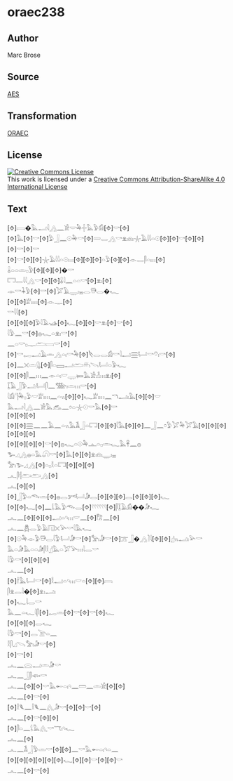 # oraec238

## Author

Marc Brose

## Source

[AES](https://github.com/simondschweitzer/aes)

## Transformation

[ORAEC](https://oraec.github.io/)

## License

<a rel="license" href="http://creativecommons.org/licenses/by-sa/4.0/"><img alt="Creative Commons License" style="border-width:0" src="https://i.creativecommons.org/l/by-sa/4.0/88x31.png" /></a><br />This work is licensed under a <a rel="license" href="http://creativecommons.org/licenses/by-sa/4.0/">Creative Commons Attribution-ShareAlike 4.0 International License</a>

## Text

[⯑]𓇯�𓅓𓂝𓇋𓂻𓈖𓀀𓎟𓅆𓏶𓅓𓅱𓀁[⯑]𓎡[⯑][⯑]𓅓[⯑]𓎡[⯑]𓅱𓃀𓈖𓇳𓅆𓎡[⯑]𓄲𓂋𓂻𓎡𓁷𓏤𓁶𓏤𓇼𓄿𓇋𓇋𓏏𓇳[⯑][⯑]𓎡[⯑][⯑][⯑]𓎡[⯑]𓎡<br>
[⯑]𓎡[⯑][⯑]𓇼𓄿𓇋𓇋𓏏𓇳𓏥[⯑][⯑][⯑]𓏏𓅱[⯑][⯑]𓁹𓂋𓋴𓏏𓏥[⯑]<br>
𓏇𓏏𓏏𓏛𓊪𓅱[⯑][⯑][⯑]�𓎡<br>
𓉐𓂋𓇋𓇋𓂻𓎡[⯑][⯑]𓏇𓇋𓈖𓏏𓏏𓎡[⯑]𓁷𓏤[⯑]<br>
𓁹𓎡𓇓𓅱[⯑]𓎡[⯑]𓅯𓄿𓇾𓏤𓈇𓂋𓇥𓂋�𓆑<br>
[⯑][⯑]𓁨𓏤𓏥[⯑]𓁹𓊃[⯑]<br>
𓎡𓇋𓇋[⯑]<br>
[⯑][⯑][⯑]𓅱𓇋𓄿𓊛[⯑]𓆑[⯑][⯑]𓎡𓁷𓏤[⯑]𓎡[⯑]<br>
𓇋𓅱𓈖𓎡[⯑]𓐍𓆑𓏏𓁷𓏤𓎡[⯑]<br>
𓈖𓏏𓎡𓊪𓊃𓂧𓇯𓎡[⯑][⯑]𓎡𓉻𓂝𓄿𓏛𓂻𓏏𓏤𓎡𓅆[⯑]𓌸𓂋𓂋𓀁𓎡𓇋𓂝𓈗𓂡𓎡𓄣𓏤𓎡[⯑]<br>
[⯑]𓈖𓏴𓏛𓊮[⯑]𓋴𓏏𓈙𓂝𓂧𓄦𓌪𓂡𓏏𓅱𓆑<br>
[⯑][⯑]𓋴𓈖𓏥𓈖𓁹𓏏𓏤𓎟𓇾𓍃𓅓𓀀𓁐𓏥𓁷𓏤[⯑]<br>
𓆼𓄿𓃀𓅱𓂢𓂡𓋴𓈖𓅢𓏤𓏛𓏥𓎡[⯑]<br>
𓇋𓀁𓊹𓅆𓊪𓅱𓎟𓁨𓏤𓏥𓈖𓏏𓏭[⯑][⯑]𓆑𓁨𓏤𓏥𓈖𓎔𓂝𓏤𓅓[⯑][⯑]𓎟<br>
𓅓𓂝𓇋𓂻𓈖𓀀𓅓𓃹𓈖𓏌𓏏𓇼𓇳𓎡𓅓[⯑]𓎡<br>
[⯑][⯑][⯑]<br>
[⯑][⯑]𓈗𓈖𓈖𓄿𓈖𓏏𓏭𓅓𓌥𓃀𓏏𓉐[⯑][⯑]𓇋𓅓[⯑][⯑]𓈖𓃀𓈖𓏌𓅱𓅯𓅆𓅯𓄿[⯑][⯑][⯑][⯑][⯑][⯑]<br>
[⯑][⯑][⯑][⯑]𓎡[⯑]𓐍𓆑𓏏𓇳𓅆𓊵𓏏𓊪𓏛𓆑𓅓𓋹𓈖𓐍<br>
𓅧𓈎𓂻𓐍𓏏𓅓𓋨𓎡[⯑]𓅓[⯑][⯑]𓁷𓏤𓁶𓏤𓇾𓏤𓈇<br>
𓅡𓏤𓅧𓈎𓂻[⯑]𓏏𓊪𓎛𓏏𓉐[⯑][⯑][⯑]<br>
𓂜𓋴𓐪𓂧𓂧𓂻[⯑]<br>
𓂜[⯑][⯑]<br>
[⯑]𓃀𓅱𓏏𓆞𓏛[⯑]𓐍𓂋𓀒𓂡𓀏𓂋[⯑][⯑][⯑]𓂋[⯑][⯑][⯑]𓆑<br>
[⯑][⯑]𓆑[⯑]𓈖𓌰𓅓𓅱𓆞𓂋[⯑]𓍢𓍢𓍢𓍢𓍢𓍢[⯑]𓋴𓆼𓄿𓀁��𓀏𓆑<br>
𓂜𓈖[⯑][⯑][⯑]𓂝𓏏𓄹𓏥𓎟𓈖[⯑]𓀗𓈖[⯑]<br>
𓂜𓈖𓆣𓂋𓅱𓄿𓉔𓏴𓅪𓎡𓇋𓅓𓆑<br>
[⯑]𓇳𓅆𓁹𓅱𓇥𓂋𓇋𓅱𓂡𓀏𓎡[⯑]𓅡𓏤𓀏𓎡[⯑]𓊄𓃀�𓂻𓍘𓇋[⯑][⯑]𓊨𓏭𓂝𓏤𓅪𓎡<br>
𓅓𓏏𓀏𓅓𓏏𓏏𓀏𓋴𓎛𓊨𓅓𓏏𓅯𓅪𓏥𓇋𓂋𓎡<br>
𓇋𓅱𓎡[⯑][⯑][⯑]<br>
𓂜𓈖[⯑]<br>
[⯑]𓌂𓅓𓂡𓎡[⯑]𓎛𓂝𓏏𓄹𓏥𓎟𓏏[⯑][⯑]𓇯<br>
𓋴𓁷𓂋𓇋�[⯑]𓁷𓏤𓂝𓏤<br>
[⯑]𓆑𓇋𓂋𓎡<br>
𓅓𓈖𓏏𓆑𓇋𓋴[⯑]𓉻𓏛[⯑]𓎡[⯑]𓎡[⯑]𓆑<br>
[⯑][⯑][⯑]𓂋𓆑<br>
𓇋𓅱𓎡[⯑]𓂋𓌩𓏏𓈖<br>
𓎛𓋴𓈎𓌪𓅡𓏤𓀏𓎡[⯑]<br>
[⯑]𓎡[⯑]<br>
𓂜𓈖𓈍𓂝𓏛𓀏𓎡<br>
𓂜𓈖𓃀𓋴𓆟𓎡<br>
𓂜𓈖[⯑][⯑]𓎡𓅓𓄡𓏏𓏤𓄹𓈖𓏠𓈖𓏛𓀀[⯑][⯑]<br>
𓂜𓈖[⯑]𓎡[⯑]<br>
[⯑]𓎛𓆰𓈖𓎛𓆰𓈖𓂽𓀏𓎡[⯑][⯑]𓎡[⯑]<br>
𓂜𓈖[⯑]𓎡[⯑][⯑]<br>
[⯑]𓋴𓏏𓈖𓌰𓅓𓂽𓎡𓄓𓏤𓄹𓆑<br>
𓂜𓈖[⯑]<br>
𓂜𓈖𓌥𓃀𓅱𓏛𓎡[⯑][⯑]𓈖𓎡𓅓𓄡𓏏𓏤𓄹𓏏𓈖<br>
[⯑][⯑][⯑][⯑][⯑][⯑]𓆑[⯑][⯑]𓎡[⯑][⯑]𓎡<br>
𓂜𓈖[⯑]𓎡[⯑]<br>
